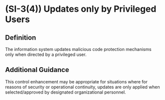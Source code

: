 
# (SI-3(4)) Updates only by Privileged Users

## Definition

The information system updates malicious code protection mechanisms only when directed by a privileged user.

## Additional Guidance

This control enhancement may be appropriate for situations where for reasons of security or operational continuity, updates are only applied when selected/approved by designated organizational personnel.
